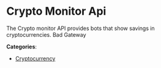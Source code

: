 # Crypto Monitor Api

The Crypto monitor API provides bots that show savings in cryptocurrencies.  Bad Gateway

**Categories**:

- [Cryptocurrency](https://github/apis-list/apis-list#cryptocurrency)



